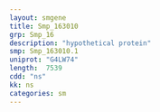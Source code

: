 ```yaml
---
layout: smgene
title: Smp_163010
grp: Smp_16
description: "hypothetical protein"
smp: Smp_163010.1
uniprot: "G4LW74"
length:  7539
cdd: "ns"
kk: ns
categories: sm
---
```

